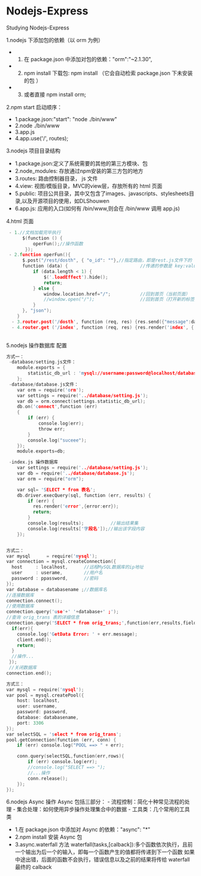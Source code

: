 # Nodejs-Express

Studying Nodejs-Express

1.nodejs 下添加包的依赖（以 orm 为例）
  - 1. 在 package.json 中添加对包的依赖："orm":"~2.1.30",
  - 2. npm install 下载包: npm install （它会自动检索 package.json 下未安装的包 ）
  - 3. 或者直接 npm install orm;

2.npm start 启动顺序：
  - 1.package.json:"start": "node ./bin/www"
  - 2.node ./bin/www
  - 3.app.js 
  - 4.app.use('/', routes);

3.nodejs 项目目录结构

  - 1.package.json:定义了系统需要的其他的第三方模块、包
  - 2.node_modules: 存放通过npm安装的第三方包的地方
  - 3.routes: 路由控制器目录， js 文件
  - 4.view:   视图/模版目录，MVC的view层，存放所有的 html 页面
  - 5.public: 项目公共目录，其中又包含了images、javascripts、stylesheets目录,以及开源项目的使用，如DLShouwen
  - 6.app.js: 应用的入口(如何有 /bin/www,则会在 /bin/www 调用 app.js)

4.html 页面
```c
 - 1.//文档加载完毕执行
      $(function () {
          operFun();//操作函数
       });
 - 2.function operFun(){
      $.post("/rest/dosth", { "o_id": ""},//指定路由，即是rest.js文件下的 dosth post 方法
      function (data) {                           //传递的参数是 key:value 键值对，返回结果给 data
          if (data.length < 1) {
              $('.loadEffect').hide();
              return;
          } else {
              window.location.href="/";           //回到首页（当前页面）
              //window.open("/");                 //回到首页（打开新的标签页）
          }           
      }, "json");
    }
  - 3.router.post('/dosth', function (req, res) {res.send({"message":data});});
  - 4.router.get ('/index', function (req, res) {res.render('index', { title: title });});
  
```

5.nodejs 操作数据库 配置
```c
方式一：
 -database/setting.js文件：
 	module.exports = {
    	statistic_db_url : 'mysql://username:password@localhost/databasename'
	};
 -database/database.js文件：
 	var orm = require('orm');
	var settings = require('../database/setting.js');
	var db = orm.connect(settings.statistic_db_url);
	db.on('connect',function (err)
	{
	    if (err) {
	        console.log(err);
	        throw err;
	    }
	    console.log("suceee");
	});
	module.exports=db;

 -index.js 操作数据库
 	var settings = require('../database/setting.js');
	var db = require('../database/database.js');
	var orm = require("orm");

	var sql= 'SELECT * from 表名';
  	db.driver.execQuery(sql, function (err, results) {
	    if (err) {
	      res.render('error',{error:err});
	      return;
	    }
	    console.log(results);          //输出结果集
	    console.log(results['字段名']);//输出该字段内容
	});


方式二：
var mysql      = require('mysql');
var connection = mysql.createConnection({
  host     : localhost,      //远程MySQL数据库的ip地址
  user     : userame,        //用户名
  password : ppassword,      //密码
});
var database = databasename ;//数据库名
//连接数据库
connection.connect();
//使用数据库
connection.query('use'+' '+database+' ;');
//查询 orig_trans 表的详细信息
connection.query('SELECT * from orig_trans;',function(err,results,fields){
  if(err){
    console.log('GetData Error: ' + err.message);
    client.end();
    return;
  }
  //操作...
 });
 //关闭数据库
connection.end();

方式三：
var mysql = require('mysql');
var pool = mysql.createPool({
    host: localhost,
    user: username,
    password: password,
    database: databasename,
    port: 3306
});
var selectSQL = 'select * from orig_trans';
pool.getConnection(function (err, conn) {
    if (err) console.log("POOL ==> " + err);

    conn.query(selectSQL,function(err,rows){
        if (err) console.log(err);
        //console.log("SELECT ==> ");
        //...操作
        conn.release();
    });
});

```

6.nodejs Async 操作
Async 包括三部分：
    - 流程控制：简化十种常见流程的处理
    - 集合处理：如何使用异步操作处理集合中的数据
    - 工具类：几个常用的工具类
  - 1.在 package.json 中添加对 Async 的依赖："async": "*"
  - 2.npm install 安装 Async 包
  - 3.async.waterfall 方法
    waterfall(tasks,[calback]):多个函数依次执行，且前一个输出为后一个的输入，即每一个函数产生的值都将传递到下一个函数
                               如果中途出错，后面的函数不会执行，错误信息以及之前的结果将传给 waterfall 最终的 calback
